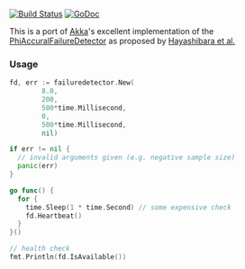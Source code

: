 [![Build Status](https://api.travis-ci.org/joa/failuredetector.svg)](http://travis-ci.org/joa/failuredetector) [![GoDoc](https://godoc.org/github.com/joa/failuredetector?status.svg)](http://godoc.org/github.com/joa/failuredetector)

This is a port of [Akka](https://akka.io)'s excellent implementation of the [PhiAccuralFailureDetector](https://github.com/akka/akka/blob/master/akka-remote/src/main/scala/akka/remote/PhiAccrualFailureDetector.scala) as 
proposed by [Hayashibara et al.](http://fubica.lsd.ufcg.edu.br/hp/cursos/cfsc/papers/hayashibara04theaccrual.pdf)

### Usage
```go
fd, err := failuredetector.New(
		8.0,
		200,
		500*time.Millisecond,
		0,
		500*time.Millisecond,
		nil)

if err != nil {
  // invalid arguments given (e.g. negative sample size)
  panic(err)
}

go func() {
  for {
    time.Sleep(1 * time.Second) // some expensive check
    fd.Heartbeat()
  }
}()

// health check
fmt.Println(fd.IsAvailable())
```
